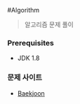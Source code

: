 #Algorithm
>알고리즘 문제 풀이

### Prerequisites
* JDK 1.8

### 문제 사이트
* [Baekjoon](https://www.acmicpc.net/"Baekjoon")

